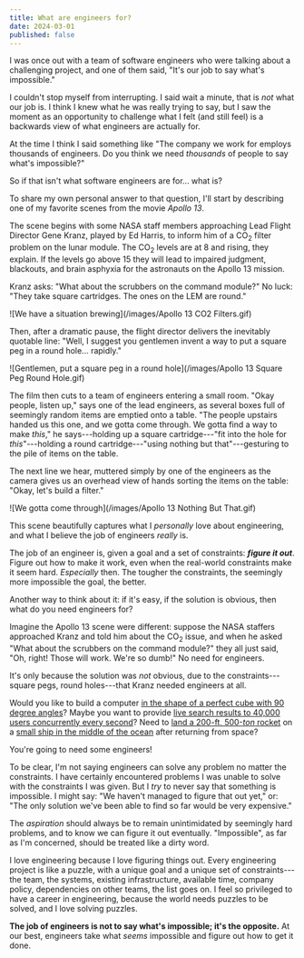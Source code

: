 ```yaml
---
title: What are engineers for?
date: 2024-03-01
published: false
---
```


I was once out with a team of software engineers who were talking about a challenging project, and one of them said, "It's our job to say what's impossible."

I couldn't stop myself from interrupting. I said wait a minute, that is _not_ what our job is. I think I knew what he was really trying to say, but I saw the moment as an opportunity to challenge what I felt (and still feel) is a backwards view of what engineers are actually for.

At the time I think I said something like "The company we work for employs thousands of engineers. Do you think we need _thousands_ of people to say what's impossible?"

So if that isn't what software engineers are for... what is?

To share my own personal answer to that question, I'll start by describing one of my favorite scenes from the movie _Apollo 13_.

The scene begins with some NASA staff members approaching Lead Flight Director Gene Kranz, played by Ed Harris, to inform him of a CO<sub>2</sub> filter problem on the lunar module. The CO<sub>2</sub> levels are at 8 and rising, they explain. If the levels go above 15 they will lead to impaired judgment, blackouts, and brain asphyxia for the astronauts on the Apollo 13 mission.

Kranz asks: "What about the scrubbers on the command module?" No luck: "They take square cartridges. The ones on the LEM are round."

![We have a situation brewing](/images/Apollo 13 CO2 Filters.gif)

Then, after a dramatic pause, the flight director delivers the inevitably quotable line: "Well, I suggest you gentlemen invent a way to put a square peg in a round hole... rapidly."

![Gentlemen, put a square peg in a round hole](/images/Apollo 13 Square Peg Round Hole.gif)

The film then cuts to a team of engineers entering a small room. "Okay people, listen up," says one of the lead engineers, as several boxes full of seemingly random items are emptied onto a table. "The people upstairs handed us this one, and we gotta come through. We gotta find a way to make _this_," he says---holding up a square cartridge---"fit into the hole for _this_"---holding a round cartridge---"using nothing but that"---gesturing to the pile of items on the table.

The next line we hear, muttered simply by one of the engineers as the camera gives us an overhead view of hands sorting the items on the table: "Okay, let's build a filter."

![We gotta come through](/images/Apollo 13 Nothing But That.gif)

This scene beautifully captures what I _personally_ love about engineering, and what I believe the job of engineers _really_ is.

The job of an engineer is, given a goal and a set of constraints: **_figure it out_**. Figure out how to make it work, even when the real-world constraints make it seem hard. _Especially_ then. The tougher the constraints, the seemingly more impossible the goal, the better.

Another way to think about it: if it's easy, if the solution is obvious, then what do you need engineers for?

Imagine the Apollo 13 scene were different: suppose the NASA staffers approached Kranz and told him about the CO<sub>2</sub> issue, and when he asked "What about the scrubbers on the command module?" they all just said, "Oh, right! Those will work. We're so dumb!" No need for engineers.

It's only because the solution was _not_ obvious, due to the constraints---square pegs, round holes---that Kranz needed engineers at all.

Would you like to build a computer [in the shape of a perfect cube with 90 degree angles][1]? Maybe you want to provide [live search results to 40,000 users concurrently every second][2]? Need to [land a 200-ft, 500-_ton_ rocket][3] on a [small ship in the middle of the ocean][4] after returning from space?

You're going to need some engineers!

To be clear, I'm not saying engineers can solve any problem no matter the constraints. I have certainly encountered problems I was unable to solve with the constraints I was given. But I _try_ to never say that something is impossible. I might say: "We haven't managed to figure that out yet," or: "The only solution we've been able to find so far would be very expensive."

The _aspiration_ should always be to remain unintimidated by seemingly hard problems, and to know we can figure it out eventually. "Impossible", as far as I'm concerned, should be treated like a dirty word.

I love engineering because I love figuring things out. Every engineering project is like a puzzle, with a unique goal and a unique set of constraints---the team, the systems, existing infrastructure, available time, company policy, dependencies on other teams, the list goes on. I feel so privileged to have a career in engineering, because the world needs puzzles to be solved, and I love solving puzzles.

**The job of engineers is not to say what's impossible; it's the opposite.** At our best, engineers take what _seems_ impossible and figure out how to get it done.

[1]: https://www.fastcompany.com/3056684/remembering-the-design-legacy-of-steve-jobss-other-great-computer-company
[2]: https://googleblog.blogspot.com/2010/09/search-now-faster-than-speed-of-type.html
[3]: https://en.wikipedia.org/wiki/Falcon_9_flight_20
[4]: https://www.youtube.com/watch?v=sYmQQn_ZSys
